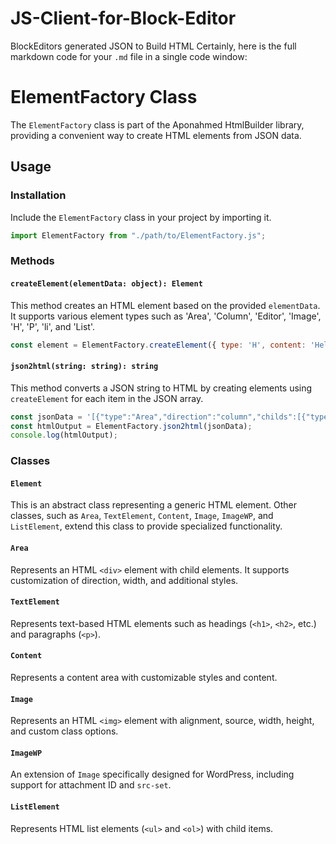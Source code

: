 # JS-Client-for-Block-Editor
 BlockEditors generated JSON to Build HTML
Certainly, here is the full markdown code for your `.md` file in a single code window:

# ElementFactory Class

The `ElementFactory` class is part of the Aponahmed HtmlBuilder library, providing a convenient way to create HTML elements from JSON data.

## Usage

### Installation

Include the `ElementFactory` class in your project by importing it.

```javascript
import ElementFactory from "./path/to/ElementFactory.js";
```

### Methods

#### `createElement(elementData: object): Element`

This method creates an HTML element based on the provided `elementData`. It supports various element types such as 'Area', 'Column', 'Editor', 'Image', 'H', 'P', 'li', and 'List'.

```javascript
const element = ElementFactory.createElement({ type: 'H', content: 'Hello', tag: 'h1' });
```

#### `json2html(string: string): string`

This method converts a JSON string to HTML by creating elements using `createElement` for each item in the JSON array.

```javascript
const jsonData = '[{"type":"Area","direction":"column","childs":[{"type":"H","content":"Hello","tag":"h1"}]}]';
const htmlOutput = ElementFactory.json2html(jsonData);
console.log(htmlOutput);
```

### Classes

#### `Element`

This is an abstract class representing a generic HTML element. Other classes, such as `Area`, `TextElement`, `Content`, `Image`, `ImageWP`, and `ListElement`, extend this class to provide specialized functionality.

#### `Area`

Represents an HTML `<div>` element with child elements. It supports customization of direction, width, and additional styles.

#### `TextElement`

Represents text-based HTML elements such as headings (`<h1>`, `<h2>`, etc.) and paragraphs (`<p>`).

#### `Content`

Represents a content area with customizable styles and content.

#### `Image`

Represents an HTML `<img>` element with alignment, source, width, height, and custom class options.

#### `ImageWP`

An extension of `Image` specifically designed for WordPress, including support for attachment ID and `src-set`.

#### `ListElement`

Represents HTML list elements (`<ul>` and  `<ol>`) with child items.
